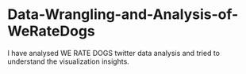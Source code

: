 # Data-Wrangling-and-Analysis-of-WeRateDogs
I have analysed WE RATE DOGS twitter data analysis and tried to understand the visualization insights.
